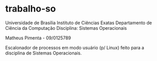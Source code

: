 trabalho-so
===========

Universidade de Brasília
Instituto de Ciências Exatas
Departamento de Ciência da Computação
Disciplina: Sistemas Operacionais

Matheus Pimenta - 09/0125789

Escalonador de processos em modo usuário (p/ Linux) feito para a disciplina de Sistemas Operacionais.